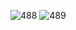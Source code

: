 ![488](https://user-images.githubusercontent.com/117715724/233965131-a30dc8ab-b32e-40a8-b621-48b662e2b98a.PNG)
![489](https://user-images.githubusercontent.com/117715724/233965141-e17ef988-2d51-4fe9-afe3-b87c8dfebb66.PNG)
